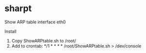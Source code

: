 # sharpt
Show ARP table interface eth0

Install
1. Copy ShowARPtable.sh to /root/
2. Add to crontab:
    */1 * * * * /root/ShowARPtable.sh > /dev/console
